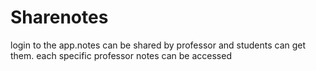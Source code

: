 # Sharenotes
login to the app.notes can be shared by professor and students can get them. each specific professor notes can be accessed
